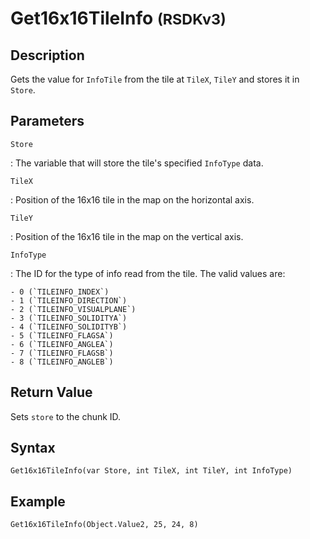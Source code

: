 # Get16x16TileInfo <small>(RSDKv3)</small>

## Description
Gets the value for `InfoTile` from the tile at `TileX`, `TileY` and stores it in `Store`.

## Parameters
`Store`

:   The variable that will store the tile's specified `InfoType` data.

`TileX`

:   Position of the 16x16 tile in the map on the horizontal axis.

`TileY`

:   Position of the 16x16 tile in the map on the vertical axis.

`InfoType`

:   The ID for the type of info read from the tile. The valid values are:

    - 0 (`TILEINFO_INDEX`)
    - 1 (`TILEINFO_DIRECTION`)
    - 2 (`TILEINFO_VISUALPLANE`)
    - 3 (`TILEINFO_SOLIDITYA`)
    - 4 (`TILEINFO_SOLIDITYB`)
    - 5 (`TILEINFO_FLAGSA`)
    - 6 (`TILEINFO_ANGLEA`)
    - 7 (`TILEINFO_FLAGSB`)
    - 8 (`TILEINFO_ANGLEB`)

## Return Value
Sets `store` to the chunk ID.

## Syntax
```
Get16x16TileInfo(var Store, int TileX, int TileY, int InfoType)
```

## Example
```
Get16x16TileInfo(Object.Value2, 25, 24, 8)
```